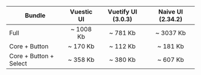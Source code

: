 
| Bundle                 | Vuestic UI                                | Vuetify UI (3.0.3) | Naive UI (2.34.2) |
| ---------------------- | :---------------------------------------: | :-----------------------------: | :-------------------------: |
| Full                   | ~ 1008 Kb         | ~ 781 Kb       | ~ 3037 Kb     |
| Core + Button          | ~ 170 Kb       | ~ 112 Kb     | ~ 181 Kb   |
| Core + Button + Select | ~ 358 Kb | ~ 380 Kb | ~ 607 Kb |
    